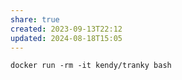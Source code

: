 ```yaml
---
share: true
created: 2023-09-13T22:12
updated: 2024-08-18T15:05
---
```

```
docker run -rm -it kendy/tranky bash
```
